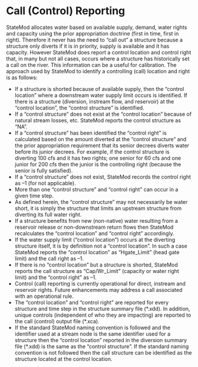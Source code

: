 # Call (Control) Reporting #

StateMod allocates water based on available supply, demand, water rights and capacity using the prior appropriation 
doctrine (first in time, first in right). Therefore it never has the need to “call out” a structure because a structure 
only diverts if it is in priority, supply is available and it has capacity. However StateMod does report a control location 
and control right that, in many but not all cases, occurs where a structure has historically set a call on the river. This 
information can be a useful for calibration. The approach used by StateMod to identify a controlling (call) location and right 
is as follows:

* If a structure is shorted because of available supply, then the “control location” where a downstream water supply limit 
occurs is identified. If there is a structure (diversion, instream flow, and reservoir) at the “control location”, the “control 
structure” is identified. 
* If a “control structure” does not exist at the “control location” because of natural stream losses, etc. StateMod reports the 
control structure as “NA”.
* If a “control structure” has been identified the “control right” is calculated based on the amount diverted at the “control 
structure” and the prior appropriation requirement that its senior decrees diverts water before its junior decrees. For example, 
if the control structure is diverting 100 cfs and it has two rights; one senior for 60 cfs and one junior for 200 cfs then the 
junior is the controlling right (because the senior is fully satisfied).
* If a “control structure” does not exist, StateMod records the control right as –1 (for not applicable).
* More than one “control structure” and “control right” can occur in a given time step.
* As defined herein, the “control structure” may not necessarily be water short, it is simply the structure that limits an 
upstream structure from diverting its full water right.
* If a structure benefits from new (non-native) water resulting from a reservoir release or non-downstream return flows then 
StateMod recalculates the “control location” and “control right” accordingly.
* If the water supply limit (“control location”) occurs at the diverting structure itself, it is by definition not a “control 
location”. In such a case StateMod reports the “control location” as “Hgate_Limit” (head gate limit) and the call right as –1.
* If there is no “control location” but a structure is shorted, StateMod reports the call structure as “Cap/Wr_Limit” (capacity 
or water right limit) and the “control right” as –1.
* Control (call) reporting is currently operational for direct, instream and reservoir rights. Future enhancements may address a 
call associated with an operational rule.
* The “control location” and “control right” are reported for every structure and time step in the structure summary file (\*.xdd). 
In addition, unique controls (independent of who they are impacting) are reported to the call (control) output file (\*.xca). 
* If the standard StateMod naming convention is followed and the identifier used at a stream node is the same identifier used for 
a structure then the “control location” reported in the diversion summary file (\*.xdd) is the same as the “control structure”. If 
the standard naming convention is not followed then the call structure can be identified as the structure located at the control 
location.
